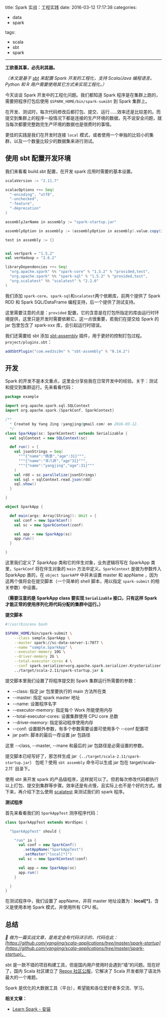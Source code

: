 title: Spark 实战：工程实践
date: 2016-03-12 17:17:38
categories:

- data
- spark

tags:

- scala
- sbt
- spark

---

**工欲善其事，必先利其器。**

_（本文是基于 [sbt](http://www.scala-sbt.org/0.13/docs/index.html) 来配置 Spark 开发的工程化，支持 Scala/Java 编程语言。Python 和 R 用户需要使用其它方式来实现工程化。）_

今天谈谈 Spark 开发中的工程化问题。我们都知道 Spark 程序是在集群上跑的，需要把程序打包后使用 `$SPARK_HOME/bin/spark-sumibt` 到 Spark 集群上。

在开发、测试时，每次代码修改后都打包、提交、运行……效率还是比较差的。而提交到集群上的程序一般情况下都是连接的生产环境的数据，先不说安全问题，就当每次都要完整跑完生产环境的数据也是很费时的事情。

更佳的实践是我们在开发时连接 `local` 模式，或者使用一个单独的比较小的集群，以及一个数量比较少的数据集来进行测试。

## 使用 sbt 配置开发环境

我们来看看 build.sbt 配置，在开发 spark 应用时需要的基本设置。

```scala
scalaVersion := "2.11.7"

scalacOptions ++= Seq(
  "-encoding", "utf8",
  "-unchecked",
  "-feature",
  "-deprecation"
)

assemblyJarName in assembly := "spark-startup.jar"

assemblyOption in assembly := (assemblyOption in assembly).value.copy(includeScala = false)

test in assembly := {}


val verSpark = "1.5.2"
val verHadoop = "2.6.2"

libraryDependencies ++= Seq(
  "org.apache.spark" %% "spark-core" % "1.5.2" % "provided,test",
  "org.apache.spark" %% "spark-sql" % "1.5.2" % "provided,test",
  "org.scalatest" %% "scalatest" % "2.2.6"
)
```

我们添加 `spark-core`、`spark-sql`和`scalatest`两个依赖库，前两个提供了 Spark RDD 和 Spark SQL/DataFrame 编程支持，后一个提供了测试支持。

这里需要注意的点是：`provided` 配置，它的含意是在打包所指定的库由运行时环境提供，这里只是开发时需要依赖它。这一点很重要，若我们在提交给 Spark 的 jar 包里包含了 spark-xxx 库，会引起运行时错误。

我们还需要给 sbt 添加 [sbt-assembly](https://github.com/sbt/sbt-assembly) 插件，用于更好的控制打包过程。`project/plugins.sbt`：

```scala
addSbtPlugin("com.eed3si9n" % "sbt-assembly" % "0.14.2")
```

## 开发

Spark 的开发不是本文重点，这里会分享些我在日常开发中的经验。关于：测试和提交到集群运行。先来看看代码：

```scala
package example

import org.apache.spark.sql.SQLContext
import org.apache.spark.{SparkConf, SparkContext}

/**
  * Created by Yang Jing (yangjing@gmail.com) on 2016-03-12.
  */
class SparkApp(sc: SparkContext) extends Serializable {
  val sqlContext = new SQLContext(sc)

  def run() = {
    val jsonStrings = Seq(
      """{"name":"杨景","age":31}""",
      """{"name":"羊八井","age"31}""",
      """{"name":"yangjing","age":31}"""
    )
    val rdd = sc.parallelize(jsonStrings)
    val sql = sqlContext.read.json(rdd)
    sql.show()
  }

}

object SparkApp {

  def main(args: Array[String]): Unit = {
    val conf = new SparkConf()
    val sc = new SparkContext(conf)

    val app = new SparkApp(sc)
    app.run()
  }

}
```

这里我们定义了 SparkApp 类和它的伴生对象，业务逻辑将写在 SparkApp 类里，`SparkConf` 将在伴生对象的 `main` 方法中定义。`SparkContext` 是做为参数传入 SparkApp 类的，在 `object SparkAPP` 中并未设置 master 和 appName ，因为这两个值将会在提交脚本（一个简单的 shell 脚本，用以指定 `spark-submit` 的相关参数）中设置。

**（需要注意的是 SparkApp class 要实现 `Serializable` 接口，只有这样 Spark 才能正常的使用序列化将代码分配的集群中运行。）**

**提交脚本**

```bash
#!/usr/bin/env bash

$SPARK_HOME/bin/spark-submit \
    --class sample.SparkApp \
    --master spark://sc-data-server-1:7077 \
    --name "sample.SparkApp" \
    --executor-memory 10G \
    --driver-memory 2G \
    --total-executor-cores 4 \
    --conf spark.serializer=org.apache.spark.serializer.KryoSerializer \
    ../target/scala-2.11/spark-startup.jar &
```

提交脚本里我们设置了将程序提交到 Spark 集群运行所需要的参数：

- --class: 指定 jar 包里要执行的 main 方法所在类
- --master: 指定 spark master 地址
- --name: 设置程序名字
- --executor-memory: 指定每个 Work 所能使用内存
- --total-executor-cores: 设置集群使用 CPU core 总数
- --driver-memory: 指定驱动程序使用内存
- --conf: 设置额外参数，有多个参数需要设置可使用多个 --conf 配置项
- jar path: 脚本的最后一荐设置 jar 包路径

这里 --class, --master, --mane 和最后的 jar 包路径是必需设置的参数。

提交脚本已经写好了，那怎样生成 jar（`../target/scala-2.11/spark-startup.jar`） 包呢？使用 `sbt assembly` 命令可以生成 jar 包在 target/scala-2.11` 目录下。

使用 sbt 来开发 spark 的产品级程序，这样就可以了。但若每次修改代码都执行以上打包、提交到集群等步骤。效率还是有点慢，且实际上也不是个好的方式。接下来，再介绍下怎么使用 [scalatest](http://www.scalatest.org/) 来测试我们的 spark 程序。

**测试程序**

首先来看看我们的 `SparkAppTest` 测序程序代码：

```scala
class SparkAppTest extends WordSpec {

  "SparkAppTest" should {

    "run" in {
      val conf = new SparkConf()
        .setAppName("SparkAppTest")
        .setMaster("local[*]")
      val sc = new SparkContext(conf)

      val app = new SparkApp(sc)
      app.run()
    }

  }
}
```

在测试程序中，我们设置了 appName，并将 master 地址设置为：**local\[\*\]**，含义是使用本地 Spark 模式，并使用所有 CPU 核。

## 总结

_ 做为一篇实战文章，是肯定会有代码详示的，代码在此：[https://github.com/yangjing/scala-applications/tree/master/spark-startup](https://github.com/yangjing/scala-applications/tree/master/spark-startup)。_

sbt 是一款不错的项目构建工具，但是国内用户使用时会遇到“墙”的问题。现在好了，国内 Scala 社区建立了 [Repox 社区公服](http://centaur.github.io/repox/)，它解决了 Scala 开发者除了语法外最大的一个难题。

Spark 是优化的大数据工具（平台），希望能和各位爱好者多交流、学习。

**相关文章：**

- [Learn Spark - 安装](http://www.yangjing.me/2015/07/28/Learn%20Spark%20-%20%E5%AE%89%E8%A3%85/)
